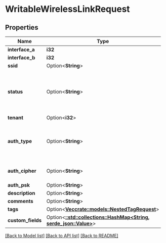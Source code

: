 # WritableWirelessLinkRequest

## Properties

Name | Type | Description | Notes
------------ | ------------- | ------------- | -------------
**interface_a** | **i32** |  | 
**interface_b** | **i32** |  | 
**ssid** | Option<**String**> |  | [optional]
**status** | Option<**String**> | * `connected` - Connected * `planned` - Planned * `decommissioning` - Decommissioning | [optional]
**tenant** | Option<**i32**> |  | [optional]
**auth_type** | Option<**String**> | * `open` - Open * `wep` - WEP * `wpa-personal` - WPA Personal (PSK) * `wpa-enterprise` - WPA Enterprise | [optional]
**auth_cipher** | Option<**String**> | * `auto` - Auto * `tkip` - TKIP * `aes` - AES | [optional]
**auth_psk** | Option<**String**> |  | [optional]
**description** | Option<**String**> |  | [optional]
**comments** | Option<**String**> |  | [optional]
**tags** | Option<[**Vec<crate::models::NestedTagRequest>**](NestedTagRequest.md)> |  | [optional]
**custom_fields** | Option<[**::std::collections::HashMap<String, serde_json::Value>**](serde_json::Value.md)> |  | [optional]

[[Back to Model list]](../README.md#documentation-for-models) [[Back to API list]](../README.md#documentation-for-api-endpoints) [[Back to README]](../README.md)


